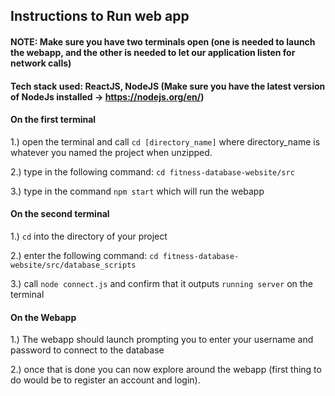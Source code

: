 ## Instructions to Run web app
#### NOTE: Make sure you have two terminals open (one is needed to launch the webapp, and the other is needed to let our application listen for network calls) 

#### Tech stack used: ReactJS, NodeJS (Make sure you have the latest version of NodeJs installed -> https://nodejs.org/en/)

#### On the first terminal
1.) open the terminal and call ```cd [directory_name]``` where directory_name is whatever you named the project when unzipped.

2.) type in the following command: ```cd fitness-database-website/src```

3.) type in the command ```npm start``` which will run the webapp 

#### On the second terminal 

1.) ```cd``` into the directory of your project

2.) enter the following command: ```cd fitness-database-website/src/database_scripts```

3.) call ```node connect.js``` and confirm that it outputs `running server` on the terminal 

#### On the Webapp

1.) The webapp should launch prompting you to enter your username and password to connect to the database

2.) once that is done you can now explore around the webapp (first thing to do would be to register an account and login).
